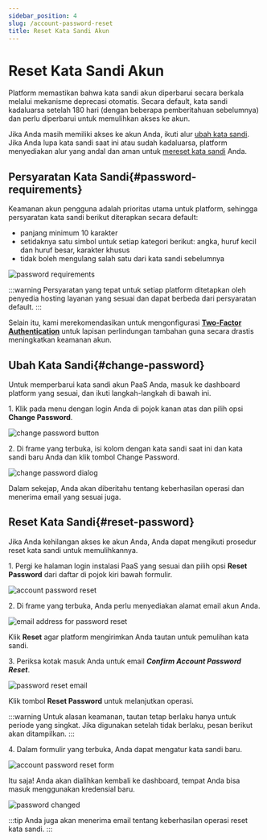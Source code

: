 ```yaml
---
sidebar_position: 4
slug: /account-password-reset
title: Reset Kata Sandi Akun
---
```


# Reset Kata Sandi Akun

Platform memastikan bahwa kata sandi akun diperbarui secara berkala melalui mekanisme deprecasi otomatis. Secara default, kata sandi kadaluarsa setelah 180 hari (dengan beberapa pemberitahuan sebelumnya) dan perlu diperbarui untuk memulihkan akses ke akun.

Jika Anda masih memiliki akses ke akun Anda, ikuti alur [ubah kata sandi](#change-password). Jika Anda lupa kata sandi saat ini atau sudah kadaluarsa, platform menyediakan alur yang andal dan aman untuk [mereset kata sandi](#reset-password) Anda.

## Persyaratan Kata Sandi{#password-requirements}

Keamanan akun pengguna adalah prioritas utama untuk platform, sehingga persyaratan kata sandi berikut diterapkan secara default:

* panjang minimum 10 karakter
* setidaknya satu simbol untuk setiap kategori berikut: angka, huruf kecil dan huruf besar, karakter khusus
* tidak boleh mengulang salah satu dari kata sandi sebelumnya

<img src="https://assets.dewacloud.com/dewacloud-docs/account-&-pricing/account-password-reset/01-password-requirements.png" alt="password requirements" max-width="100%"/>

:::warning
Persyaratan yang tepat untuk setiap platform ditetapkan oleh penyedia hosting layanan yang sesuai dan dapat berbeda dari persyaratan default.
:::

Selain itu, kami merekomendasikan untuk mengonfigurasi **[Two-Factor Authentication](https://docs.dewacloud.com/docs/two-factor-authentication/)** untuk lapisan perlindungan tambahan guna secara drastis meningkatkan keamanan akun.

## Ubah Kata Sandi{#change-password}

Untuk memperbarui kata sandi akun PaaS Anda, masuk ke dashboard platform yang sesuai, dan ikuti langkah-langkah di bawah ini.

1\. Klik pada menu dengan login Anda di pojok kanan atas dan pilih opsi **Change Password**.

<img src="https://assets.dewacloud.com/dewacloud-docs/account-&-pricing/account-password-reset/02-change-password-button.png" alt="change password button" max-width="100%"/>

2\. Di frame yang terbuka, isi kolom dengan kata sandi saat ini dan kata sandi baru Anda dan klik tombol Change Password.

<img src="https://assets.dewacloud.com/dewacloud-docs/account-&-pricing/account-password-reset/03-change-password-dialog.png" alt="change password dialog" max-width="100%"/>

Dalam sekejap, Anda akan diberitahu tentang keberhasilan operasi dan menerima email yang sesuai juga.

## Reset Kata Sandi{#reset-password}

Jika Anda kehilangan akses ke akun Anda, Anda dapat mengikuti prosedur reset kata sandi untuk memulihkannya.

1\. Pergi ke halaman login instalasi PaaS yang sesuai dan pilih opsi **Reset Password** dari daftar di pojok kiri bawah formulir.

<img src="https://assets.dewacloud.com/dewacloud-docs/account-&-pricing/account-password-reset/04-account-password-reset.png" alt="account password reset" max-width="100%"/>

2\. Di frame yang terbuka, Anda perlu menyediakan alamat email akun Anda.

<img src="https://assets.dewacloud.com/dewacloud-docs/account-&-pricing/account-password-reset/05-email-address-for-password-reset.png" alt="email address for password reset" max-width="100%"/>

Klik **Reset** agar platform mengirimkan Anda tautan untuk pemulihan kata sandi.

3\. Periksa kotak masuk Anda untuk email _**Confirm Account Password Reset**_.

<img src="https://assets.dewacloud.com/dewacloud-docs/account-&-pricing/account-password-reset/06-password-reset-email.png" alt="password reset email" max-width="100%"/>

Klik tombol **Reset Password** untuk melanjutkan operasi.

:::warning
Untuk alasan keamanan, tautan tetap berlaku hanya untuk periode yang singkat. Jika digunakan setelah tidak berlaku, pesan berikut akan ditampilkan.
:::

4\. Dalam formulir yang terbuka, Anda dapat mengatur kata sandi baru.

<img src="https://assets.dewacloud.com/dewacloud-docs/account-&-pricing/account-password-reset/08-account-password-reset-form.png" alt="account password reset form" max-width="100%"/>

Itu saja! Anda akan dialihkan kembali ke dashboard, tempat Anda bisa masuk menggunakan kredensial baru.

<img src="https://assets.dewacloud.com/dewacloud-docs/account-&-pricing/account-password-reset/09-password-changed.png" alt="password changed" max-width="100%"/>

:::tip
Anda juga akan menerima email tentang keberhasilan operasi reset kata sandi.
:::
